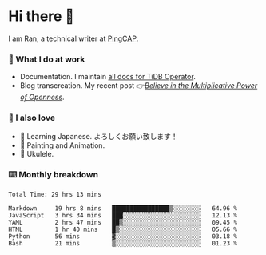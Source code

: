 # Hi there 👋

I am Ran, a technical writer at [PingCAP](https://pingcap.com/).

### 📝 What I do at work

- Documentation. I maintain [all docs for TiDB Operator](https://github.com/pingcap/docs-tidb-operator).
- Blog transcreation. My recent post 👉[*Believe in the Multiplicative Power of Openness*](https://pingcap.com/blog/believe-in-the-multiplicative-power-of-openness-open-source-community).

### 🤠 I also love

- 💬 Learning Japanese. よろしくお願い致します！
- 🎨 Painting and Animation.
- 🎵 Ukulele.

### ⌨️ Monthly breakdown

<!--START_SECTION:waka-->

```text
Total Time: 29 hrs 13 mins

Markdown     19 hrs 8 mins   ████████████████▒░░░░░░░░   64.96 %
JavaScript   3 hrs 34 mins   ███░░░░░░░░░░░░░░░░░░░░░░   12.13 %
YAML         2 hrs 47 mins   ██▒░░░░░░░░░░░░░░░░░░░░░░   09.45 %
HTML         1 hr 40 mins    █▒░░░░░░░░░░░░░░░░░░░░░░░   05.66 %
Python       56 mins         ▓░░░░░░░░░░░░░░░░░░░░░░░░   03.18 %
Bash         21 mins         ▒░░░░░░░░░░░░░░░░░░░░░░░░   01.23 %
```

<!--END_SECTION:waka-->
